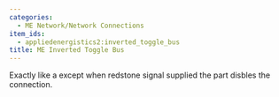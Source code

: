 ```yaml
---
categories:
  - ME Network/Network Connections
item_ids:
  - appliedenergistics2:inverted_toggle_bus
title: ME Inverted Toggle Bus
---
```


Exactly like a <ItemLink id="appliedenergistics2:toggle_bus"/>
except when redstone signal supplied the part disbles the connection.

<RecipeFor id="appliedenergistics2:inverted_toggle_bus"/>
